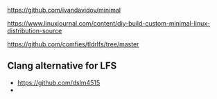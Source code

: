 

https://github.com/ivandavidov/minimal

https://www.linuxjournal.com/content/diy-build-custom-minimal-linux-distribution-source

https://github.com/comfies/tldrlfs/tree/master

## Clang alternative for LFS 

* https://github.com/dslm4515
* 


